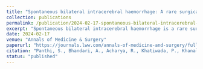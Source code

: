 ```yaml
---
title: "Spontaneous bilateral intracerebral haemorrhage: A rare surgical occurrence"
collection: publications
permalink: /publication/2024-02-17-spontaneous-bilateral-intracerebral-haemorrhage
excerpt: "Spontaneous bilateral intracerebral haemorrhage is a rare surgical occurrence, especially in young populations with poor prognosis. Hypertension is the leading cause but vascular malformations, infections, and rare genetic conditions are also responsible."
date: 2024-02-17
venue: "Annals of Medicine & Surgery"
paperurl: "https://journals.lww.com/annals-of-medicine-and-surgery/fulltext/2024/02000/nontraumatic_spontaneous_bilateral_intracerebral.79.aspx"
citation: "Panthi, S., Bhandari, A., Acharya, R., Khatiwada, P., Khanal, N., Bhattarai, B., Basnet, L. B., Khanal, V. K., Budhathoki, S. S., Ghimire, A., & Pokharel, P. (2024)."
status: "published"
---
```


